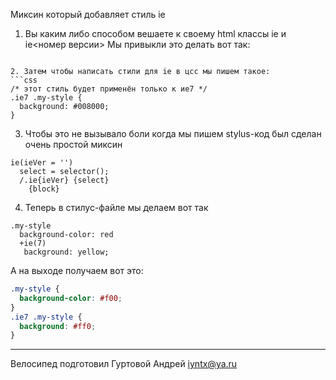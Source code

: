 Миксин который добавляет стиль ie

1. Вы каким либо способом вешаете к своему html классы ie и ie<номер версии>
  Мы привыкли это делать вот так:
    ```html
<!DOCTYPE html>
<!--[if (lt IE 7)|(IE 7) ]>    <html xmlns="http://www.w3.org/1999/xhtml" class="ie ie7"> <![endif]-->
<!--[if IE 8 ]>                <html xmlns="http://www.w3.org/1999/xhtml" class="ie ie8"> <![endif]-->
<!--[if IE 9 ]>                <html xmlns="http://www.w3.org/1999/xhtml" class="ie ie9"> <![endif]-->
<!--[if (gt IE 9)|!(IE)]><!--> <html xmlns="http://www.w3.org/1999/xhtml" class="test">   <!--<![endif]-->
```
2. Затем чтобы написать стили для ie в цсс мы пишем такое:
```css
/* этот стиль будет применён только к ие7 */
.ie7 .my-style {
  background: #008000;
}
```
3. Чтобы это не вызывало боли когда мы пишем stylus-код был сделан очень простой миксин
```stylus
ie(ieVer = '')
  select = selector();
  /.ie{ieVer} {select}
    {block}
```
4. Теперь в стилус-файле мы делаем вот так
```stylus
.my-style
  background-color: red
  +ie(7)
   background: yellow;
```
А на выходе получаем вот это:
```css
.my-style {
  background-color: #f00;
}
.ie7 .my-style {
  background: #ff0;
}
```


----
Велосипед подготовил Гуртовой Андрей <iyntx@ya.ru>
